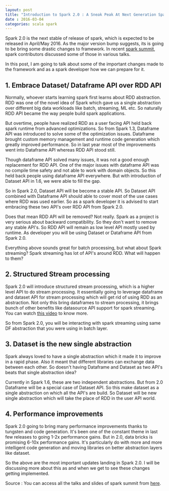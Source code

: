 ```yaml
---
layout: post
title: "Introduction to Spark 2.0 : A Sneak Peak At Next Generation Spark"
date : 2016-03-04
categories: scala spark
---
```

Spark 2.0 is the next stable of release of spark, which is expected to be released in April/May 2016. As the major version bump suggests, its is going to be bring some drastic changes to framework. In recent [spark summit](https://spark-summit.org/east-2016/), spark contributors discussed some of those in various talks. 

In this post, I am going to talk about some of the important changes made to the framework and as a spark developer how we can prepare for it.


## 1. Embrace Dataset/ Dataframe API over RDD API

Normally, whoever starts learning spark first learns about RDD abstraction. RDD was one of the novel idea of Spark which gave us a single abstraction over different big data workloads like batch, streaming, ML etc. So naturally RDD API became the way people build spark applications.

But overtime, people have realized RDD as a user facing API held back spark runtime from advanced optimizations. So from Spark 1.3, Dataframe API was introduced to solve some of the optimization issues. Dataframe brought custom memory management and runtime code generation which greatly improved performance. So in last year most of the improvements went into Dataframe API whereas RDD API stood still.

Though dataframe API solved many issues, it was not a good enough replacement for RDD API. One of the major issues with dataframe API was no compile time safety and not able to work with domain objects. So this held back people using dataframe API everywhere. But with introduction of Dataset API in 1.6, we were able to fill the gap.

So in Spark 2.0, Dataset API will be become a stable API. So Dataset API combined with Dataframe API should able to cover most of the use cases where RDD was used earlier. So as a spark developer it is advised to start embracing these two API's over RDD API from Spark 2.0.

Does that mean RDD API will be removed? Not really. Spark as a project is very serious about backward compatibility. So they don't want to remove any stable API's. So RDD API will remain as low level API mostly used by runtime. As developer you will be using Dataset or Dataframe API from Spark 2.0.

Everything above sounds great for batch processing, but what about Spark streaming? Spark streaming has lot of API's around RDD. What will happen to them?

## 2. Structured Stream processing

Spark 2.0 will introduce structured stream processing, which is a higher level API to do stream processing. It essentially going to leverage dataframe and dataset API for stream processing which will get rid of using RDD as an abstraction. Not only this bring dataframes to stream processing, it brings bunch of other benefits like datasource API support for spark streaming. You can watch [this video](https://www.youtube.com/watch?v=i7l3JQRx7Qw) to know more.

So from Spark 2.0, you will be interacting with spark streaming using same DF abstraction that you were using in batch layer.

## 3. Dataset is the new single abstraction

Spark always loved to have a single abstraction which it made it to improve in a rapid phase. Also it meant that different libraries can exchange data between each other. So doesn't having Dataframe and Dataset as two API's beats that single abstraction idea?

Currently in Spark 1.6, these are two independent abstractions. But from 2.0 Dataframe will be a special case of Dataset API. So this make dataset as a single abstraction on which all the API's are build. So Dataset will be new single abstraction which will take the place of RDD in the user API world.

## 4. Performance improvements

Spark 2.0 going to bring many performance improvements thanks to tungsten and code generation. It's been one of the constant theme in last few releases to going 1-2x performance gains. But in 2.0, data bricks is promising 6-10x performance gains. It's particularly do with more and more intelligent code generation and moving libraries on better abstraction layers like dataset.

So the above are the most important updates landing in Spark 2.0. I will be discussing more about this as and when we get to see these changes getting implemented. 

Source : You can access all the talks and slides of spark summit from [here](https://spark-summit.org/east-2016/schedule/).







